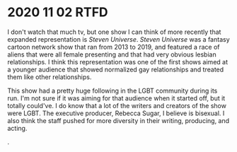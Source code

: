 # 2020 11 02 RTFD

<!--
For this week, I want you to consider how a contemporary television series, digital show, or other media that is thought of as a series expands on the representation of a previously underrepresented group of people. Explain briefly why you think this is the case.

Questions to consider include:

what factors do you think influenced a studio’s decision, including their profit-driven goals?

Is this a studio courting new audience(s)?

Was the representation matched behind the camera, or in the writers room?

Feel free to answer any of these, or to think up your own questions.
-->

<p>
I don't watch that much tv, but one show I can think of more recently that expanded representation is <i>Steven Universe</i>. <i>Steven Universe</i> was a fantasy cartoon network show that ran from 2013 to 2019, and featured a race of aliens that were all female presenting and that had very obvious lesbian relationships.
<!---->
I think this representation was one of the first shows aimed at a younger audience that showed normalized gay relationships and treated them like other relationships. </p>
<!--
Is this a studio courting new audience(s)?
-->
<!--
Was the representation matched behind the camera, or in the writers room?
-->

<p>
This show had a pretty huge following in the LGBT community during its run. I'm not sure if it was aiming for that audience when it started off, but it totally could've.
<!---->
I do know that a lot of the writers and creators of the show were LGBT. The executive producer, Rebecca Sugar, I believe is bisexual. I also think the staff pushed for more diversity in their writing, producing, and acting.
</p>





.
